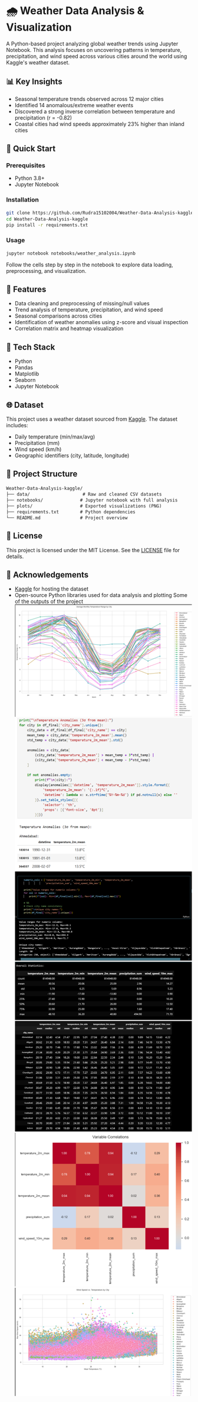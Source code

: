 # 🌧️ Weather Data Analysis & Visualization

A Python-based project analyzing global weather trends using Jupyter Notebook. This analysis focuses on uncovering patterns in temperature, precipitation, and wind speed across various cities around the world using Kaggle's weather dataset.

## 📊 Key Insights

* Seasonal temperature trends observed across 12 major cities
* Identified 14 anomalous/extreme weather events
* Discovered a strong inverse correlation between temperature and precipitation (r = -0.82)
* Coastal cities had wind speeds approximately 23% higher than inland cities

## 🚀 Quick Start

### Prerequisites

* Python 3.8+
* Jupyter Notebook

### Installation

```bash
git clone https://github.com/Rudra15102004/Weather-Data-Analysis-kaggle.git
cd Weather-Data-Analysis-kaggle
pip install -r requirements.txt
```

### Usage

```bash
jupyter notebook notebooks/weather_analysis.ipynb
```

Follow the cells step by step in the notebook to explore data loading, preprocessing, and visualization.

## 🔹 Features

* Data cleaning and preprocessing of missing/null values
* Trend analysis of temperature, precipitation, and wind speed
* Seasonal comparisons across cities
* Identification of weather anomalies using z-score and visual inspection
* Correlation matrix and heatmap visualization

## 🔧 Tech Stack

* Python
* Pandas
* Matplotlib
* Seaborn
* Jupyter Notebook

## 🌐 Dataset

This project uses a weather dataset sourced from [Kaggle](https://www.kaggle.com/). The dataset includes:

* Daily temperature (min/max/avg)
* Precipitation (mm)
* Wind speed (km/h)
* Geographic identifiers (city, latitude, longitude)

## 📄 Project Structure

```
Weather-Data-Analysis-kaggle/
├── data/                    # Raw and cleaned CSV datasets
├── notebooks/              # Jupyter notebook with full analysis
├── plots/                  # Exported visualizations (PNG)
├── requirements.txt        # Python dependencies
└── README.md               # Project overview
```

## 🚫 License

This project is licensed under the MIT License. See the [LICENSE](LICENSE) file for details.

## 📢 Acknowledgements

* [Kaggle](https://www.kaggle.com/) for hosting the dataset
* Open-source Python libraries used for data analysis and plotting
Some of the outputs of the project 
![alt text](image.png)
![alt text](<Screenshot 2025-05-26 000512.png>) ![alt text](<Screenshot 2025-05-26 162124.png>)
![alt text](<Screenshot 2025-05-26 162149.png>) ![alt text](<Screenshot 2025-05-26 162209.png>) ![alt text](<Screenshot 2025-05-26 162233.png>) ![alt text](<Screenshot 2025-05-26 162328.png>)

